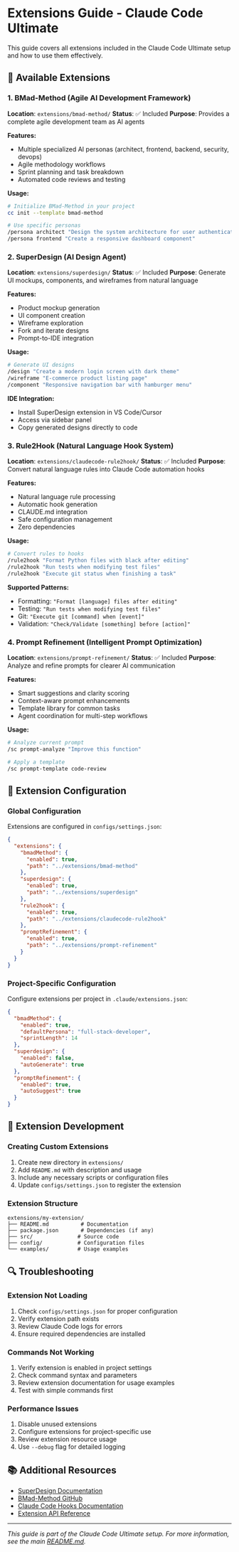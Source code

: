 # Extensions Guide - Claude Code Ultimate

This guide covers all extensions included in the Claude Code Ultimate setup and how to use them effectively.

## 🧩 Available Extensions

### 1. BMad-Method (Agile AI Development Framework)
**Location**: `extensions/bmad-method/`
**Status**: ✅ Included
**Purpose**: Provides a complete agile development team as AI agents

**Features:**
- Multiple specialized AI personas (architect, frontend, backend, security, devops)
- Agile methodology workflows
- Sprint planning and task breakdown
- Automated code reviews and testing

**Usage:**
```bash
# Initialize BMad-Method in your project
cc init --template bmad-method

# Use specific personas
/persona architect "Design the system architecture for user authentication"
/persona frontend "Create a responsive dashboard component"
```

### 2. SuperDesign (AI Design Agent)
**Location**: `extensions/superdesign/`
**Status**: ✅ Included
**Purpose**: Generate UI mockups, components, and wireframes from natural language

**Features:**
- Product mockup generation
- UI component creation
- Wireframe exploration
- Fork and iterate designs
- Prompt-to-IDE integration

**Usage:**
```bash
# Generate UI designs
/design "Create a modern login screen with dark theme"
/wireframe "E-commerce product listing page"
/component "Responsive navigation bar with hamburger menu"
```

**IDE Integration:**
- Install SuperDesign extension in VS Code/Cursor
- Access via sidebar panel
- Copy generated designs directly to code

### 3. Rule2Hook (Natural Language Hook System)
**Location**: `extensions/claudecode-rule2hook/`
**Status**: ✅ Included
**Purpose**: Convert natural language rules into Claude Code automation hooks

**Features:**
- Natural language rule processing
- Automatic hook generation
- CLAUDE.md integration
- Safe configuration management
- Zero dependencies

**Usage:**
```bash
# Convert rules to hooks
/rule2hook "Format Python files with black after editing"
/rule2hook "Run tests when modifying test files"
/rule2hook "Execute git status when finishing a task"
```

**Supported Patterns:**
- Formatting: `"Format [language] files after editing"`
- Testing: `"Run tests when modifying test files"`
- Git: `"Execute git [command] when [event]"`
- Validation: `"Check/Validate [something] before [action]"`

### 4. Prompt Refinement (Intelligent Prompt Optimization)
**Location**: `extensions/prompt-refinement/`
**Status**: ✅ Included
**Purpose**: Analyze and refine prompts for clearer AI communication

**Features:**
- Smart suggestions and clarity scoring
- Context-aware prompt enhancements
- Template library for common tasks
- Agent coordination for multi-step workflows

**Usage:**
```bash
# Analyze current prompt
/sc prompt-analyze "Improve this function"

# Apply a template
/sc prompt-template code-review
```

## 🔧 Extension Configuration

### Global Configuration
Extensions are configured in `configs/settings.json`:

```json
{
  "extensions": {
    "bmadMethod": {
      "enabled": true,
      "path": "../extensions/bmad-method"
    },
    "superdesign": {
      "enabled": true,
      "path": "../extensions/superdesign"
    },
    "rule2hook": {
      "enabled": true,
      "path": "../extensions/claudecode-rule2hook"
    },
    "promptRefinement": {
      "enabled": true,
      "path": "../extensions/prompt-refinement"
    }
  }
}
```

### Project-Specific Configuration
Configure extensions per project in `.claude/extensions.json`:

```json
{
  "bmadMethod": {
    "enabled": true,
    "defaultPersona": "full-stack-developer",
    "sprintLength": 14
  },
  "superdesign": {
    "enabled": false,
    "autoGenerate": true
  },
  "promptRefinement": {
    "enabled": true,
    "autoSuggest": true
  }
}
```

## 🚀 Extension Development

### Creating Custom Extensions
1. Create new directory in `extensions/`
2. Add `README.md` with description and usage
3. Include any necessary scripts or configuration files
4. Update `configs/settings.json` to register the extension

### Extension Structure
```
extensions/my-extension/
├── README.md          # Documentation
├── package.json       # Dependencies (if any)
├── src/              # Source code
├── config/           # Configuration files
└── examples/         # Usage examples
```

## 🔍 Troubleshooting

### Extension Not Loading
1. Check `configs/settings.json` for proper configuration
2. Verify extension path exists
3. Review Claude Code logs for errors
4. Ensure required dependencies are installed

### Commands Not Working
1. Verify extension is enabled in project settings
2. Check command syntax and parameters
3. Review extension documentation for usage examples
4. Test with simple commands first

### Performance Issues
1. Disable unused extensions
2. Configure extensions for project-specific use
3. Review extension resource usage
4. Use `--debug` flag for detailed logging

## 📚 Additional Resources

- [SuperDesign Documentation](https://superdesign.dev)
- [BMad-Method GitHub](https://github.com/bmad-method/bmad-method)
- [Claude Code Hooks Documentation](https://docs.anthropic.com/en/docs/claude-code)
- [Extension API Reference](https://docs.anthropic.com/en/docs/claude-code/extensions)

---

*This guide is part of the Claude Code Ultimate setup. For more information, see the main [README.md](../README.md).*